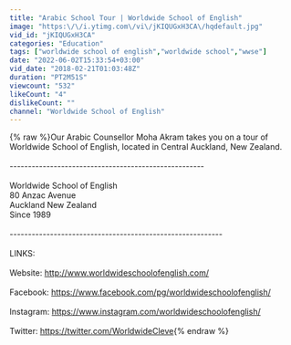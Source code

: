 ```yaml
---
title: "Arabic School Tour | Worldwide School of English"
image: "https:\/\/i.ytimg.com\/vi\/jKIQUGxH3CA\/hqdefault.jpg"
vid_id: "jKIQUGxH3CA"
categories: "Education"
tags: ["worldwide school of english","worldwide school","wwse"]
date: "2022-06-02T15:33:54+03:00"
vid_date: "2018-02-21T01:03:48Z"
duration: "PT2M51S"
viewcount: "532"
likeCount: "4"
dislikeCount: ""
channel: "Worldwide School of English"
---
```

{% raw %}Our Arabic Counsellor Moha Akram takes you on a tour of Worldwide School of English, located in Central Auckland, New Zealand.<br /><br />-----------------------------------------------------<br /><br />Worldwide School of English<br />80 Anzac Avenue<br />Auckland New Zealand<br />Since 1989<br /><br />----------------------------------------------------------<br /><br />LINKS:<br /><br />Website: <a rel="nofollow" target="blank" href="http://www.worldwideschoolofenglish.com/">http://www.worldwideschoolofenglish.com/</a><br /><br />Facebook: <a rel="nofollow" target="blank" href="https://www.facebook.com/pg/worldwideschoolofenglish/">https://www.facebook.com/pg/worldwideschoolofenglish/</a><br /><br />Instagram: <a rel="nofollow" target="blank" href="https://www.instagram.com/worldwideschoolofenglish/">https://www.instagram.com/worldwideschoolofenglish/</a><br /><br />Twitter: <a rel="nofollow" target="blank" href="https://twitter.com/WorldwideCleve">https://twitter.com/WorldwideCleve</a>{% endraw %}
